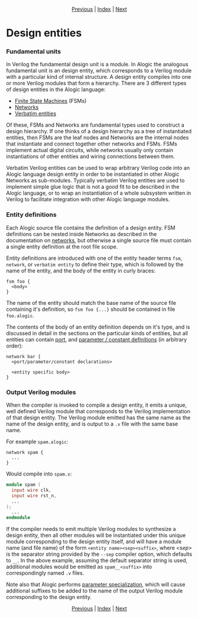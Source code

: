 <p align="center">
<a href="compilation.md">Previous</a> |
<a href="index.md">Index</a> |
<a href="types.md">Next</a>
</p>

# Design entities

### Fundamental units

In Verilog the fundamental design unit is a module. In Alogic the analogous
fundamental unit is an design entity, which corresponds to a Verilog module
with a particular kind of internal structure. A design entity compiles into
one or more Verilog modules that form a hierarchy. There are 3 different types
of design entities in the Alogic language:

- [Finite State Machines](fsms.md) (FSMs)
- [Networks](networks.md)
- [Verbatim entities](interop.md#verbatim-entities)

Of these, FSMs and Networks are fundamental types used to construct a design
hierarchy. If one thinks of a design hierarchy as a tree of instantiated
entities, then FSMs are the leaf nodes and Networks are the internal nodes that
instantiate and connect together other networks and FSMs. FSMs implement actual
digital circuits, while networks usually only contain instantiations of other
entities and wiring connections between them.

Verbatim Verilog entities can be used to wrap arbitrary Verilog code into an
Alogic language design entity in order to be instantiated in other Alogic
Networks as sub-modules. Typically verbatim Verilog entities are used to
implement simple glue logic that is not a good fit to be described in the Alogic
language, or to wrap an instantiation of a whole subsystem written in Verilog
to facilitate integration with other Alogic language modules.

### Entity definitions

Each Alogic source file contains the definition of a design entity. FSM
definitions can be nested inside Networks as described in the documentation on
[networks](networks.md#nested-fsms), but otherwise a single source file must
contain a single entity definition at the root file scope.

Entity definitions are introduced with one of the entity header terms `fsm`,
`network`, or `verbatim entity` to define their type, which is followed by the
name of the entity, and the body of the entity in curly braces:

```
fsm foo {
  <body>
}
```

The name of the entity should match the base name of the source file containing
it's definition, so `fsm foo {...}` should be contained in file `foo.alogic`.

The contents of the body of an entity definition depends on it's type, and is
discussed in detail in the sections on the particular kinds of entities, but all
entities can contain [port](ports.md), and
[parameter / constant definitions](params.md) (in arbitrary order):

```
network bar {
  <port/parameter/constant declarations>

  <entity specific body>
}
```

### Output Verilog modules

When the compiler is invoked to compile a design entity, it emits a unique, well
defined Verilog module that corresponds to the Verilog implementation of that
design entity. The Verilog module emitted has the same name as the name of the
design entity, and is output to a `.v` file with the same base name.

For example `spam.alogic`:
```
network spam {
  ...
}
```

Would compile into `spam.v`:
```verilog
module spam (
  input wire clk,
  input wire rst_n,
  ...
);
  ...
endmodule
```

If the compiler needs to emit multiple Verilog modules to synthesize a design
entity, then all other modules will be instantiated under this unique module
corresponding to the design entity itself, and will have a module name (and file
name) of the form `<entity name><sep><suffix>`, where _\<sep>_ is the separator
string provided by the `--sep` compiler option, which defaults to `__`. In the
above example, assuming the default separator string is used, additional modules
would be emitted as `spam__<suffix>` into correspondingly named `.v` files.

Note also that Alogic performs [parameter
specialization](params.md#entity-parameters), which will cause additional
suffixes to be added to the name of the output Verilog module corresponding to
the design entity.

<p align="center">
<a href="compilation.md">Previous</a> |
<a href="index.md">Index</a> |
<a href="types.md">Next</a>
</p>
